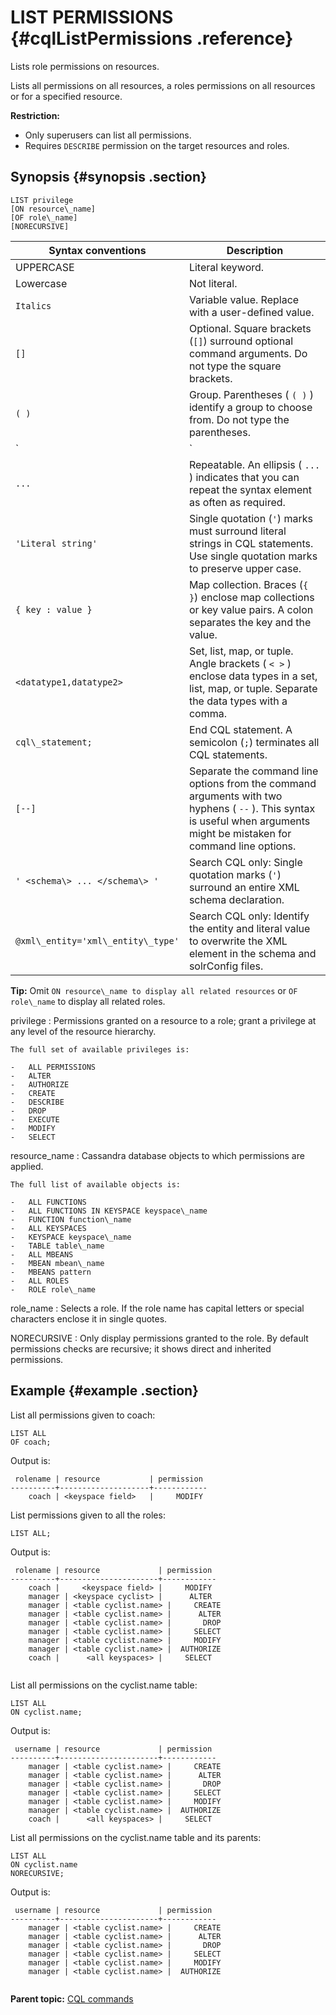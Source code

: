 # LIST PERMISSIONS {#cqlListPermissions .reference}

Lists role permissions on resources.

Lists all permissions on all resources, a roles permissions on all resources or for a specified resource.

**Restriction:** 

-   Only superusers can list all permissions.
-   Requires `DESCRIBE` permission on the target resources and roles.

## Synopsis {#synopsis .section}

```
LIST privilege
[ON resource\_name]
[OF role\_name] 
[NORECURSIVE]
```

|Syntax conventions|Description|
|------------------|-----------|
|UPPERCASE|Literal keyword.|
|Lowercase|Not literal.|
|`Italics`|Variable value. Replace with a user-defined value.|
|`[]`|Optional. Square brackets \(`[]`\) surround optional command arguments. Do not type the square brackets.|
|`( )`|Group. Parentheses \( `( )` \) identify a group to choose from. Do not type the parentheses.|
|`|`|Or. A vertical bar \(`|`\) separates alternative elements. Type any one of the elements. Do not type the vertical bar.|
|`...`|Repeatable. An ellipsis \( `...` \) indicates that you can repeat the syntax element as often as required.|
|`'Literal string'`|Single quotation \(`'`\) marks must surround literal strings in CQL statements. Use single quotation marks to preserve upper case.|
|`{ key : value }`|Map collection. Braces \(`{ }`\) enclose map collections or key value pairs. A colon separates the key and the value.|
|`<datatype1,datatype2>`|Set, list, map, or tuple. Angle brackets \( `< >` \) enclose data types in a set, list, map, or tuple. Separate the data types with a comma.|
|`cql\_statement;`|End CQL statement. A semicolon \(`;`\) terminates all CQL statements.|
|`[--]`|Separate the command line options from the command arguments with two hyphens \( `--` \). This syntax is useful when arguments might be mistaken for command line options.|
|`' <schema\> ... </schema\> '`|Search CQL only: Single quotation marks \(`'`\) surround an entire XML schema declaration.|
|`@xml\_entity='xml\_entity\_type'`|Search CQL only: Identify the entity and literal value to overwrite the XML element in the schema and solrConfig files.|

**Tip:** Omit `ON resource\_name to display all related resources` or `OF role\_name` to display all related roles.

 privilege
 :   Permissions granted on a resource to a role; grant a privilege at any level of the resource hierarchy.

    The full set of available privileges is:

    -   ALL PERMISSIONS
    -   ALTER
    -   AUTHORIZE
    -   CREATE
    -   DESCRIBE
    -   DROP
    -   EXECUTE
    -   MODIFY
    -   SELECT

  resource\_name
 :   Cassandra database objects to which permissions are applied.

    The full list of available objects is:

    -   ALL FUNCTIONS
    -   ALL FUNCTIONS IN KEYSPACE keyspace\_name
    -   FUNCTION function\_name
    -   ALL KEYSPACES
    -   KEYSPACE keyspace\_name
    -   TABLE table\_name
    -   ALL MBEANS
    -   MBEAN mbean\_name
    -   MBEANS pattern
    -   ALL ROLES
    -   ROLE role\_name

  role\_name
 :   Selects a role. If the role name has capital letters or special characters enclose it in single quotes.

  NORECURSIVE
 :   Only display permissions granted to the role. By default permissions checks are recursive; it shows direct and inherited permissions.

 ## Example {#example .section}

List all permissions given to coach:

```screen
LIST ALL 
OF coach;
```

Output is:

```
 rolename | resource           | permission
----------+--------------------+------------
    coach | <keyspace field>   |     MODIFY

```

List permissions given to all the roles:

```screen
LIST ALL;
```

Output is:

```
 rolename | resource             | permission
----------+----------------------+------------
    coach |     <keyspace field> |     MODIFY
    manager | <keyspace cyclist> |      ALTER
    manager | <table cyclist.name> |     CREATE
    manager | <table cyclist.name> |      ALTER
    manager | <table cyclist.name> |       DROP
    manager | <table cyclist.name> |     SELECT
    manager | <table cyclist.name> |     MODIFY
    manager | <table cyclist.name> |  AUTHORIZE
    coach |      <all keyspaces> |     SELECT
      
```

List all permissions on the cyclist.name table:

```screen
LIST ALL 
ON cyclist.name;
```

Output is:

```
 username | resource             | permission
----------+----------------------+------------
    manager | <table cyclist.name> |     CREATE
    manager | <table cyclist.name> |      ALTER
    manager | <table cyclist.name> |       DROP
    manager | <table cyclist.name> |     SELECT
    manager | <table cyclist.name> |     MODIFY
    manager | <table cyclist.name> |  AUTHORIZE
    coach |      <all keyspaces> |     SELECT

```

List all permissions on the cyclist.name table and its parents:

```screen
LIST ALL 
ON cyclist.name 
NORECURSIVE;
```

Output is:

```
 username | resource             | permission
----------+----------------------+------------
    manager | <table cyclist.name> |     CREATE
    manager | <table cyclist.name> |      ALTER
    manager | <table cyclist.name> |       DROP
    manager | <table cyclist.name> |     SELECT
    manager | <table cyclist.name> |     MODIFY
    manager | <table cyclist.name> |  AUTHORIZE
    
```

**Parent topic:** [CQL commands](../../cql/cql_reference/cqlCommandsTOC.md)

